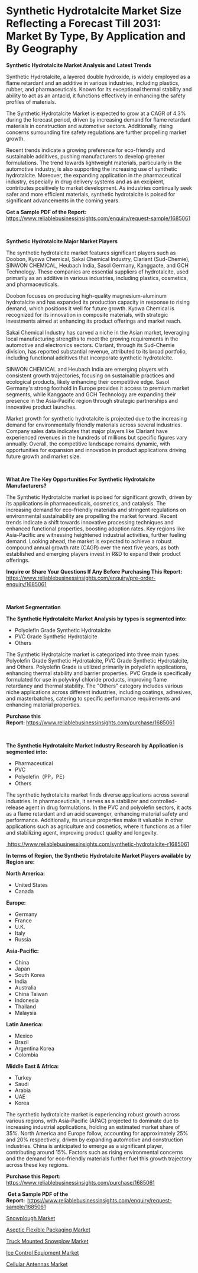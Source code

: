 <p><h1>Synthetic Hydrotalcite Market Size Reflecting a Forecast Till 2031: Market By Type, By Application and By Geography</h1></p><p><strong>Synthetic Hydrotalcite Market Analysis and Latest Trends</strong></p>
<p><p>Synthetic Hydrotalcite, a layered double hydroxide, is widely employed as a flame retardant and an additive in various industries, including plastics, rubber, and pharmaceuticals. Known for its exceptional thermal stability and ability to act as an antacid, it functions effectively in enhancing the safety profiles of materials. </p><p>The Synthetic Hydrotalcite Market is expected to grow at a CAGR of 4.3% during the forecast period, driven by increasing demand for flame retardant materials in construction and automotive sectors. Additionally, rising concerns surrounding fire safety regulations are further propelling market growth. </p><p>Recent trends indicate a growing preference for eco-friendly and sustainable additives, pushing manufacturers to develop greener formulations. The trend towards lightweight materials, particularly in the automotive industry, is also supporting the increasing use of synthetic hydrotalcite. Moreover, the expanding application in the pharmaceutical industry, especially in drug delivery systems and as an excipient, contributes positively to market development. As industries continually seek safer and more efficient materials, synthetic hydrotalcite is poised for significant advancements in the coming years.</p></p>
<p><strong>Get a Sample PDF of the Report:&nbsp;</strong> <a href="https://www.reliablebusinessinsights.com/enquiry/request-sample/1685061?utm_campaign=1726&utm_medium=2&utm_source=Github&utm_content=ia&utm_term=16102024&utm_id=synthetic-hydrotalcite">https://www.reliablebusinessinsights.com/enquiry/request-sample/1685061</a></p>
<p>&nbsp;</p>
<p><strong>Synthetic Hydrotalcite Major Market Players</strong></p>
<p><p>The synthetic hydrotalcite market features significant players such as Doobon, Kyowa Chemical, Sakai Chemical Industry, Clariant (Sud-Chemie), SINWON CHEMICAL, Heubach India, Sasol Germany, Kanggaote, and GCH Technology. These companies are essential suppliers of hydrotalcite, used primarily as an additive in various industries, including plastics, cosmetics, and pharmaceuticals.</p><p>Doobon focuses on producing high-quality magnesium-aluminum hydrotalcite and has expanded its production capacity in response to rising demand, which positions it well for future growth. Kyowa Chemical is recognized for its innovation in composite materials, with strategic investments aimed at enhancing its product offerings and market reach.</p><p>Sakai Chemical Industry has carved a niche in the Asian market, leveraging local manufacturing strengths to meet the growing requirements in the automotive and electronics sectors. Clariant, through its Sud-Chemie division, has reported substantial revenue, attributed to its broad portfolio, including functional additives that incorporate synthetic hydrotalcite.</p><p>SINWON CHEMICAL and Heubach India are emerging players with consistent growth trajectories, focusing on sustainable practices and ecological products, likely enhancing their competitive edge. Sasol Germany's strong foothold in Europe provides it access to premium market segments, while Kanggaote and GCH Technology are expanding their presence in the Asia-Pacific region through strategic partnerships and innovative product launches.</p><p>Market growth for synthetic hydrotalcite is projected due to the increasing demand for environmentally friendly materials across several industries. Company sales data indicates that major players like Clariant have experienced revenues in the hundreds of millions but specific figures vary annually. Overall, the competitive landscape remains dynamic, with opportunities for expansion and innovation in product applications driving future growth and market size.</p></p>
<p>&nbsp;</p>
<p><strong>What Are The Key Opportunities For Synthetic Hydrotalcite Manufacturers?</strong></p>
<p><p>The Synthetic Hydrotalcite market is poised for significant growth, driven by its applications in pharmaceuticals, cosmetics, and catalysis. The increasing demand for eco-friendly materials and stringent regulations on environmental sustainability are propelling the market forward. Recent trends indicate a shift towards innovative processing techniques and enhanced functional properties, boosting adoption rates. Key regions like Asia-Pacific are witnessing heightened industrial activities, further fueling demand. Looking ahead, the market is expected to achieve a robust compound annual growth rate (CAGR) over the next five years, as both established and emerging players invest in R&D to expand their product offerings.</p></p>
<p><strong>Inquire or Share Your Questions If Any Before Purchasing This Report:</strong> <a href="https://www.reliablebusinessinsights.com/enquiry/pre-order-enquiry/1685061?utm_campaign=1726&utm_medium=2&utm_source=Github&utm_content=ia&utm_term=16102024&utm_id=synthetic-hydrotalcite">https://www.reliablebusinessinsights.com/enquiry/pre-order-enquiry/1685061</a></p>
<p>&nbsp;</p>
<p><strong>Market Segmentation</strong></p>
<p><strong>The Synthetic Hydrotalcite Market Analysis by types is segmented into:</strong></p>
<p><ul><li>Polyolefin Grade Synthetic Hydrotalcite</li><li>PVC Grade Synthetic Hydrotalcite</li><li>Others</li></ul></p>
<p><p>The Synthetic Hydrotalcite market is categorized into three main types: Polyolefin Grade Synthetic Hydrotalcite, PVC Grade Synthetic Hydrotalcite, and Others. Polyolefin Grade is utilized primarily in polyolefin applications, enhancing thermal stability and barrier properties. PVC Grade is specifically formulated for use in polyvinyl chloride products, improving flame retardancy and thermal stability. The "Others" category includes various niche applications across different industries, including coatings, adhesives, and masterbatches, catering to specific performance requirements and enhancing material properties.</p></p>
<p><strong>Purchase this Report:&nbsp;</strong><a href="https://www.reliablebusinessinsights.com/purchase/1685061?utm_campaign=1726&utm_medium=2&utm_source=Github&utm_content=ia&utm_term=16102024&utm_id=synthetic-hydrotalcite">https://www.reliablebusinessinsights.com/purchase/1685061</a></p>
<p>&nbsp;</p>
<p><strong>The Synthetic Hydrotalcite Market Industry Research by Application is segmented into:</strong></p>
<p><ul><li>Pharmaceutical</li><li>PVC</li><li>Polyolefin（PP，PE）</li><li>Others</li></ul></p>
<p><p>The synthetic hydrotalcite market finds diverse applications across several industries. In pharmaceuticals, it serves as a stabilizer and controlled-release agent in drug formulations. In the PVC and polyolefin sectors, it acts as a flame retardant and an acid scavenger, enhancing material safety and performance. Additionally, its unique properties make it valuable in other applications such as agriculture and cosmetics, where it functions as a filler and stabilizing agent, improving product quality and longevity.</p></p>
<p><a href="https://www.reliablebusinessinsights.com/synthetic-hydrotalcite-r1685061?utm_campaign=1726&utm_medium=2&utm_source=Github&utm_content=ia&utm_term=16102024&utm_id=synthetic-hydrotalcite">&nbsp;https://www.reliablebusinessinsights.com/synthetic-hydrotalcite-r1685061</a></p>
<p><strong>In terms of Region, the Synthetic Hydrotalcite Market Players available by Region are:</strong></p>
<p>
    <p> <strong> North America: </strong>
        <ul>
            <li>United States</li>
            <li>Canada</li>
        </ul>
        </p> 
    <p> <strong> Europe: </strong>
        <ul>
            <li>Germany</li>
            <li>France</li>
            <li>U.K.</li>
            <li>Italy</li>
            <li>Russia</li>
        </ul>
        </p> 
    <p> <strong> Asia-Pacific: </strong>
        <ul>
            <li>China</li>
            <li>Japan</li>
            <li>South Korea</li>
            <li>India</li>
            <li>Australia</li>
            <li>China Taiwan</li>
            <li>Indonesia</li>
            <li>Thailand</li>
            <li>Malaysia</li>
        </ul>
        </p> 
    <p> <strong> Latin America: </strong>
        <ul>
            <li>Mexico</li>
            <li>Brazil</li>
            <li>Argentina Korea</li>
            <li>Colombia</li>
        </ul>
        </p> 
    <p> <strong> Middle East & Africa: </strong>
        <ul>
            <li>Turkey</li>
            <li>Saudi</li>
            <li>Arabia</li>
            <li>UAE</li>
            <li>Korea</li>
        </ul>
    </p>
    </p>
<p><p>The synthetic hydrotalcite market is experiencing robust growth across various regions, with Asia-Pacific (APAC) projected to dominate due to increasing industrial applications, holding an estimated market share of 35%. North America and Europe follow, accounting for approximately 25% and 20% respectively, driven by expanding automotive and construction industries. China is anticipated to emerge as a significant player, contributing around 15%. Factors such as rising environmental concerns and the demand for eco-friendly materials further fuel this growth trajectory across these key regions.</p></p>
<p><strong>Purchase this Report: </strong><a href="https://www.reliablebusinessinsights.com/purchase/1685061?utm_campaign=1726&utm_medium=2&utm_source=Github&utm_content=ia&utm_term=16102024&utm_id=synthetic-hydrotalcite">https://www.reliablebusinessinsights.com/purchase/1685061</a></p>
<p>&nbsp;<strong>Get a Sample PDF of the Report:&nbsp;&nbsp;</strong><a href="https://www.reliablebusinessinsights.com/enquiry/request-sample/1685061?utm_campaign=1726&utm_medium=2&utm_source=Github&utm_content=ia&utm_term=16102024&utm_id=synthetic-hydrotalcite">https://www.reliablebusinessinsights.com/enquiry/request-sample/1685061</a></p>
<p><strong></strong></p>
<p><p><a href="https://www.linkedin.com/pulse/snowplough-market-revolution-size-share-emerging-trends-j0erc?trk=public_post_embed_feed-article-content&utm_campaign=1726&utm_medium=2&utm_source=Github&utm_content=ia&utm_term=16102024&utm_id=synthetic-hydrotalcite">Snowplough Market</a></p><p><a href="https://www.linkedin.com/pulse/insights-aseptic-flexible-packaging-industry-market-s3xrc?trk=public_post_embed_feed-article-content&utm_campaign=1726&utm_medium=2&utm_source=Github&utm_content=ia&utm_term=16102024&utm_id=synthetic-hydrotalcite">Aseptic Flexible Packaging Market</a></p><p><a href="https://www.linkedin.com/pulse/global-truck-mounted-snowplow-market-trends-forecasts-strategic-bu7nc?trk=public_post_embed_feed-article-content&utm_campaign=1726&utm_medium=2&utm_source=Github&utm_content=ia&utm_term=16102024&utm_id=synthetic-hydrotalcite">Truck Mounted Snowplow Market</a></p><p><a href="https://www.linkedin.com/pulse/ice-control-equipment-industry-resonance-64-amplification-xjjpc?trk=public_post_embed_feed-article-content&utm_campaign=1726&utm_medium=2&utm_source=Github&utm_content=ia&utm_term=16102024&utm_id=synthetic-hydrotalcite">Ice Control Equipment Market</a></p><p><a href="https://www.linkedin.com/pulse/global-cellular-antennas-industry-analysis-report-market-size-zuzsc?trk=public_post_embed_feed-article-content&utm_campaign=1726&utm_medium=2&utm_source=Github&utm_content=ia&utm_term=16102024&utm_id=synthetic-hydrotalcite">Cellular Antennas Market</a></p></p>